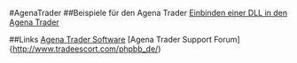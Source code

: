 #AgenaTrader 
##Beispiele für den Agena Trader
[Einbinden einer DLL in den Agena Trader](https://github.com/simonpucher/AgenaTrader/tree/master/AgenaTraderDLL)

##Links
[Agena Trader Software](http://www.tradeescort.com)
[Agena Trader Support Forum]{http://www.tradeescort.com/phpbb_de/)
